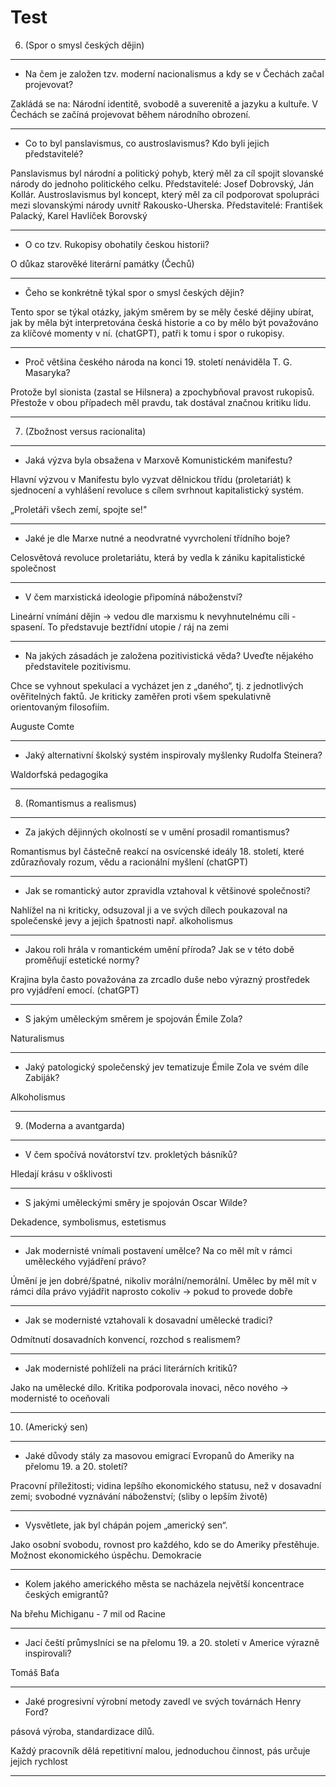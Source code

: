 # Test

6. (Spor o smysl českých dějin)
---


- Na čem je založen tzv. moderní nacionalismus a kdy se v Čechách začal projevovat?

Zakládá se na: Národní identitě, svobodě a suverenitě a jazyku a kultuře. V Čechách se začíná projevovat během národního obrození.

---

- Co to byl panslavismus, co austroslavismus? Kdo byli jejich představitelé?

Panslavismus byl národní a politický pohyb, který měl za cíl spojit slovanské národy do jednoho politického celku. Představitelé: Josef Dobrovský, Ján Kollár. Austroslavismus byl koncept, který měl za cíl podporovat spolupráci mezi slovanskými národy uvnitř Rakousko-Uherska. Představitelé: František Palacký, Karel Havlíček Borovský

---

- O co tzv. Rukopisy obohatily českou historii?

O důkaz starověké literární památky (Čechů)

---


- Čeho se konkrétně týkal spor o smysl českých dějin?

Tento spor se týkal otázky, jakým směrem by se měly české dějiny ubírat, jak by měla být interpretována česká historie a co by mělo být považováno za klíčové momenty v ní. (chatGPT), patři k tomu i spor o rukopisy.

---

- Proč většina českého národa na konci 19. století nenáviděla T. G. Masaryka?

Protože byl sionista (zastal se Hilsnera) a zpochybňoval pravost rukopisů. Přestože v obou případech měl pravdu, tak dostával značnou kritiku lidu.

---

7. (Zbožnost versus racionalita)

---

- Jaká výzva byla obsažena v Marxově Komunistickém manifestu?

Hlavní výzvou v Manifestu bylo vyzvat dělnickou třídu (proletariát) k sjednocení a vyhlášení revoluce s cílem svrhnout kapitalistický systém.

„Proletáři všech zemí, spojte se!"

---

- Jaké je dle Marxe nutné a neodvratné vyvrcholení třídního boje?

Celosvětová revoluce proletariátu, která by vedla k zániku kapitalistické společnost

---

- V čem marxistická ideologie připomíná náboženství?

Lineární vnímání dějin -> vedou dle marxismu k nevyhnutelnému cíli - spasení. To představuje beztřídní utopie / ráj na zemi

---

- Na jakých zásadách je založena pozitivistická věda? Uveďte nějakého představitele pozitivismu.

Chce se vyhnout spekulaci a vycházet jen z „daného“, tj. z jednotlivých ověřitelných faktů. Je kriticky zaměřen proti všem spekulativně orientovaným filosofiím.

Auguste Comte

---

- Jaký alternativní školský systém inspirovaly myšlenky Rudolfa Steinera?

Waldorfská pedagogika

---

8. (Romantismus a realismus)

---

- Za jakých dějinných okolností se v umění prosadil romantismus?

Romantismus byl částečně reakcí na osvícenské ideály 18. století, které zdůrazňovaly rozum, vědu a racionální myšlení (chatGPT)

---

- Jak se romantický autor zpravidla vztahoval k většinové společnosti?

Nahlížel na ni kriticky, odsuzoval ji a ve svých dílech poukazoval na společenské jevy a jejich špatnosti např. alkoholismus

---

- Jakou roli hrála v romantickém umění příroda? Jak se v této době proměňují estetické normy?

Krajina byla často považována za zrcadlo duše nebo výrazný prostředek pro vyjádření emocí. (chatGPT)

---

- S jakým uměleckým směrem je spojován Émile Zola?

Naturalismus

---

- Jaký patologický společenský jev tematizuje Émile Zola ve svém díle Zabiják?

Alkoholismus

---

9. (Moderna a avantgarda)

---

- V čem spočívá novátorství tzv. prokletých básníků?

Hledají krásu v ošklivosti

---

- S jakými uměleckými směry je spojován Oscar Wilde?

Dekadence, symbolismus, estetismus

---

- Jak modernisté vnímali postavení umělce? Na co měl mít v rámci uměleckého vyjádření právo?

Úmění je jen dobré/špatné, nikoliv morální/nemorální. Umělec by měl mít v rámci díla právo vyjádřit naprosto cokoliv -> pokud to provede dobře

---

- Jak se modernisté vztahovali k dosavadní umělecké tradici?

Odmítnutí dosavadních konvencí, rozchod s realismem?

---

- Jak modernisté pohlíželi na práci literárních kritiků?

Jako na umělecké dílo. Kritika podporovala inovaci, něco nového → modernisté to oceňovali

---

10. (Americký sen)

---

- Jaké důvody stály za masovou emigrací Evropanů do Ameriky na přelomu 19. a 20. století?

Pracovní příležitosti; vidina lepšího ekonomického statusu, než v dosavadní zemi; svobodné vyznávání náboženství; (sliby o lepším životě)

---

- Vysvětlete, jak byl chápán pojem „americký sen“.

Jako osobní svobodu, rovnost pro každého, kdo se do Ameriky přestěhuje. Možnost ekonomického úspěchu. Demokracie

---

- Kolem jakého amerického města se nacházela největší koncentrace českých emigrantů?

Na břehu Michiganu - 7 mil od Racine

---

- Jací čeští průmyslníci se na přelomu 19. a 20. století v Americe výrazně inspirovali?

Tomáš Baťa

---

- Jaké progresivní výrobní metody zavedl ve svých továrnách Henry Ford? 

pásová výroba, standardizace dílů. 

Každý pracovník dělá repetitivní malou, jednoduchou činnost, pás určuje jejich rychlost

---